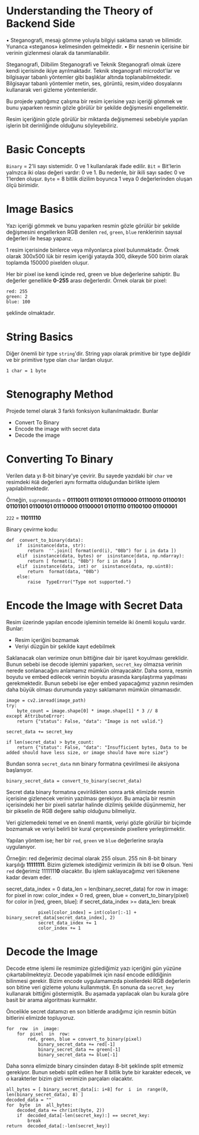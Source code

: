 # Understanding the Theory of Backend Side

• Steganografi, mesajı gömme yoluyla bilgiyi saklama sanatı ve bilimidir. 
Yunanca «steganos» kelimesinden gelmektedir.
• Bir nesnenin içerisine bir verinin gizlenmesi olarak da tanımlanabilir.

Steganografi, Dilbilim Steganografi ve Teknik Steganografi olmak üzere kendi içerisinde ikiye ayrılmaktadır. Teknik steganografi microdot'lar ve bilgisayar tabanlı yöntemler gibi başlıklar altında toplanabilmektedir. Bilgisayar tabanlı yöntemler metin, ses, görüntü, resim,video dosyalarını kullanarak veri gizleme yöntemleridir.

Bu projede yaptığımız çalışma bir resim içerisine yazı içeriği gömmek ve bunu yaparken resmin gözle görülür bir şekilde değişmesini engellemektir.

Resim içeriğinin gözle görülür bir miktarda değişmemesi sebebiyle yapılan işlerin bit derinliğinde olduğunu söyleyebiliriz.

# Basic Concepts

`Binary` = 2'li sayı sistemidir. 0 ve 1 kullanılarak ifade edilir.
`Bit` = Bit'lerin yalnızca iki olası değeri vardır: 0 ve 1. Bu nedenle, bir ikili sayı sadec 0 ve 1’lerden oluşur.
`Byte` =  8 bitlik dizilim boyunca 1 veya 0 değerlerinden oluşan ölçü birimidir.

# Image Basics

Yazı içeriği gömmek ve bunu yaparken resmin gözle görülür bir şekilde değişmesini engellerken RGB denilen
`red`, `green`, `blue` renklerinin sayısal değerleri ile hesap yaparız.

1 resim içerisinde binlerce veya milyonlarca pixel bulunmaktadır. Örnek olarak 300x500 lük bir resim içeriği yatayda 300, dikeyde 500 birim olarak toplamda 150000 pixelden oluşur.

Her bir pixel ise kendi içinde red, green ve blue değerlerine sahiptir. Bu değerler genellikle **0-255** arası değerlerdir. Örnek olarak bir pixel:

    red: 255
    green: 2
    blue: 100

şeklinde olmaktadır.

# String Basics

Diğer önemli bir type `string`'dir. String yapı olarak primitive bir type değildir ve bir primitive type olan `char` lardan oluşur.

`1 char = 1 byte`

# Stenography Method

Projede temel olarak 3 farklı fonksiyon kullanılmaktadır. Bunlar

- Convert To Binary
- Encode the image with secret data
- Decode the image

# Converting To Binary

Verilen data yı 8-bit binary'ye çevirir. Bu sayede yazıdaki bir `char` ve resimdeki `RGB` değerleri aynı formatta olduğundan birlikte işlem yapılabilmektedir.

Örneğin, `supremepanda` = **01110011 01110101 01110000 01110010 01100101 01101101 01100101 01110000 01100001 01101110 01100100 01100001**

`222` = **11011110**

Binary çevirme kodu:

    def  convert_to_binary(data):
        if  isinstance(data, str):
    	    return  ''.join([ format(ord(i), "08b") for i in data ])
        elif  isinstance(data, bytes) or  isinstance(data, np.ndarray):
    	    return [ format(i, "08b") for i in data ]
        elif  isinstance(data, int) or  isinstance(data, np.uint8):
    		return  format(data, "08b")
    	else:
    		raise  TypeError("Type not supported.")



# Encode the Image with Secret Data

Resim üzerinde yapılan encode işleminin temelde iki önemli koşulu vardır. Bunlar:

- Resim içeriğini bozmamak
- Veriyi düzgün bir şekilde kayıt edebilmek

Saklanacak olan verimize onun bittiğine dair bir işaret koyulması gereklidir. Bunun sebebi ise decode işlemini yaparken, `secret_key` olmazsa verinin nerede sonlanacağını anlamamız mümkün olmayacaktır. Daha sonra, resmin boyutu ve embed edilecek verinin boyutu arasında karşılaştırma yapılması gerekmektedir. Bunun sebebi ise eğer embed yapacağımız yazının resimden daha büyük olması durumunda yazıyı saklamanın mümkün olmamasıdır.

    image = cv2.imread(image_path)
    try:
        byte_count = image.shape[0] * image.shape[1] * 3 // 8
    except AttributeError:
        return {"status": False, "data": "Image is not valid."}

    secret_data += secret_key

    if len(secret_data) > byte_count:
        return {"status": False, "data": "Insufficient bytes, Data to be added should have less size, or image should have more size"}


Bundan sonra `secret_data` nın binary formatına çevirilmesi ile aksiyona başlanıyor.

	binary_secret_data = convert_to_binary(secret_data)

Secret data binary formatına çevirildikten sonra artık elimizde resmin içerisine gizlenecek verinin yazılması gerekiyor. Bu amaçla bir resmin içerisindeki her bir pixeli satırlar halinde dizilmiş şekilde düşünmemiz, her bir pikselin de RGB değere sahip olduğunu bilmeliyiz.

Veri gizlemedeki temel ve en önemli mantık, veriyi gözle görülür bir biçimde bozmamak ve veriyi belirli bir kural çerçevesinde pixellere yerleştirmektir.

Yapılan yöntem ise; her bir `red`, `green` ve `blue` değerlerine sırayla uygulanıyor.

Örneğin: red değerimiz decimal olarak 255 olsun. 255 nin 8-bit binary karşılığı **11111111**. Bizim gizlemek istediğimiz verimizin ilk biti ise **0** olsun. Yeni `red` değerimiz 1111111**0** olacaktır. Bu işlem saklayacağımız veri tükenene kadar devam eder.

secret_data_index = 0
data_len = len(binary_secret_data)
for row in image:
for pixel in row:
color_index = 0
red, green, blue = convert_to_binary(pixel)
for color in [red, green, blue]:
if secret_data_index >= data_len:
break

                pixel[color_index] = int(color[:-1] + binary_secret_data[secret_data_index], 2)
                secret_data_index += 1
                color_index += 1

# Decode the Image

Decode etme işlemi ile resmimize gizlediğimiz yazı içeriğini gün yüzüne çıkartabilmekteyiz. Decode yapabilmek için nasıl encode edildiğinin bilinmesi gerekir. Bizim encode uygulamamızda pixellerdeki RGB değerlerin son bitine veri gizleme yolunu kullanmıştık. En sonuna da `secret_key` kullanarak bittiğini göstermiştik. Bu aşamada yapılacak olan bu kurala göre basit bir arama algoritması kurmaktır.

Öncelikle secret datamızı en son bitlerde aradığımız için resmin bütün bitlerini elimizde topluyoruz.

    for  row  in  image:
        for  pixel  in  row:
    	    red, green, blue = convert_to_binary(pixel)
    		    binary_secret_data += red[-1]
    		    binary_secret_data += green[-1]
    		    binary_secret_data += blue[-1]

Daha sonra elimizde binary cinsinden datayı 8-bit şeklinde split etmemiz gerekiyor. Bunun sebebi split edilen her 8 bitlik byte bir karakter edecek, ve o karakterler bizim gizli verimizin parçaları olacaktır.

    all_bytes = [ binary_secret_data[i: i+8] for  i  in  range(0, len(binary_secret_data), 8) ]
    decoded_data = ""
    for  byte  in  all_bytes:
    	decoded_data += chr(int(byte, 2))
    	if  decoded_data[-len(secret_key):] == secret_key:
    		break
    return  decoded_data[:-len(secret_key)]
 